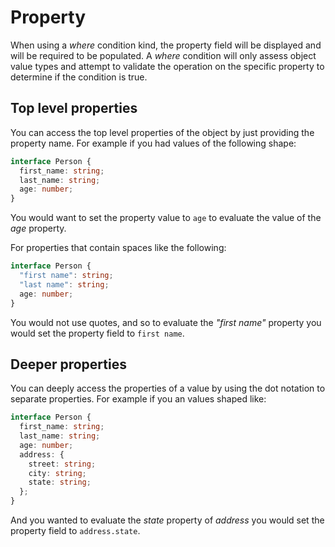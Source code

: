 # Property

When using a _where_ condition kind, the property field will be displayed and
will be required to be populated. A _where_ condition will only assess object
value types and attempt to validate the operation on the specific property to
determine if the condition is true.

## Top level properties

You can access the top level properties of the object by just providing the
property name. For example if you had values of the following shape:

```ts
interface Person {
  first_name: string;
  last_name: string;
  age: number;
}
```

You would want to set the property value to `age` to evaluate the value of the
_age_ property.

For properties that contain spaces like the following:

```ts
interface Person {
  "first name": string;
  "last name": string;
  age: number;
}
```

You would not use quotes, and so to evaluate the _"first name"_ property you
would set the property field to `first name`.

## Deeper properties

You can deeply access the properties of a value by using the dot notation to
separate properties. For example if you an values shaped like:

```ts
interface Person {
  first_name: string;
  last_name: string;
  age: number;
  address: {
    street: string;
    city: string;
    state: string;
  };
}
```

And you wanted to evaluate the _state_ property of _address_ you would set the
property field to `address.state`.
